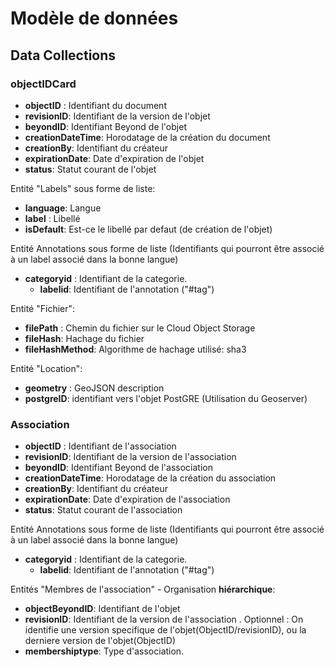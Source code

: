 # Modèle de données

## Data Collections

### objectIDCard

- **objectID** : Identifiant du document
- **revisionID**: Identifiant de la version de l'objet
- **beyondID**: Identifiant Beyond de l'objet
- **creationDateTime**: Horodatage de la création du document
- **creationBy**: Identifiant du créateur
- **expirationDate**: Date d'expiration de l'objet
- **status**: Statut courant de l'objet

Entité "Labels" sous forme de liste:

- **language**: Langue
- **label** : Libellé
- **isDefault**: Est-ce le libellé par defaut (de création de l'objet)
  
Entité Annotations sous forme de liste (Identifiants qui pourront être associé à un label associé dans la bonne langue)

- **categoryid** : Identifiant de la categorie.
  - **labelid**: Identifiant de l'annotation ("#tag")

Entité "Fichier":

- **filePath** : Chemin du fichier sur le Cloud Object Storage
- **fileHash**: Hachage du fichier
- **fileHashMethod**: Algorithme de hachage utilisé: sha3

Entité "Location":

- **geometry** : GeoJSON description
- **postgreID**: identifiant vers l'objet PostGRE (Utilisation du Geoserver)

### Association

- **objectID** : Identifiant de l'association 
- **revisionID**: Identifiant de la version de l'association
- **beyondID**: Identifiant Beyond de l'association
- **creationDateTime**: Horodatage de la création du association
- **creationBy**: Identifiant du créateur
- **expirationDate**: Date d'expiration de l'association
- **status**: Statut courant de l'association

Entité Annotations sous forme de liste (Identifiants qui pourront être associé à un label associé dans la bonne langue)

- **categoryid** : Identifiant de la categorie.
  - **labelid**: Identifiant de l'annotation ("#tag")

Entités "Membres de l'association" - Organisation **hiérarchique**:

- **objectBeyondID**: Identifiant de l'objet
- **revisionID**: Identifiant de la version de l'association . Optionnel : On identifie une version specifique de l'objet(ObjectID/revisionID), ou la derniere version de l'objet(ObjectID)
- **membershiptype**: Type d'association.
